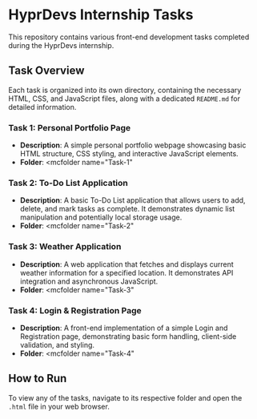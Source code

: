 # HyprDevs Internship Tasks

This repository contains various front-end development tasks completed during the HyprDevs internship.

## Task Overview

Each task is organized into its own directory, containing the necessary HTML, CSS, and JavaScript files, along with a dedicated `README.md` for detailed information.

### Task 1: Personal Portfolio Page

- **Description**: A simple personal portfolio webpage showcasing basic HTML structure, CSS styling, and interactive JavaScript elements.
- **Folder**: <mcfolder name="Task-1" 

### Task 2: To-Do List Application

- **Description**: A basic To-Do List application that allows users to add, delete, and mark tasks as complete. It demonstrates dynamic list manipulation and potentially local storage usage.
- **Folder**: <mcfolder name="Task-2" 

### Task 3: Weather Application

- **Description**: A web application that fetches and displays current weather information for a specified location. It demonstrates API integration and asynchronous JavaScript.
- **Folder**: <mcfolder name="Task-3" 

### Task 4: Login & Registration Page

- **Description**: A front-end implementation of a simple Login and Registration page, demonstrating basic form handling, client-side validation, and styling.
- **Folder**: <mcfolder name="Task-4" 

## How to Run

To view any of the tasks, navigate to its respective folder and open the `.html` file in your web browser.